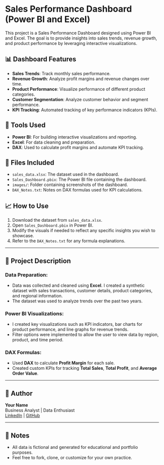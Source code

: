 # Sales Performance Dashboard (Power BI and Excel)

This project is a Sales Performance Dashboard designed using Power BI and Excel. The goal is to provide insights into sales trends, revenue growth, and product performance by leveraging interactive visualizations.

## 📊 Dashboard Features
- **Sales Trends**: Track monthly sales performance.
- **Revenue Growth**: Analyze profit margins and revenue changes over time.
- **Product Performance**: Visualize performance of different product categories.
- **Customer Segmentation**: Analyze customer behavior and segment performance.
- **KPI Tracking**: Automated tracking of key performance indicators (KPIs).

## 🔧 Tools Used
- **Power BI**: For building interactive visualizations and reporting.
- **Excel**: For data cleaning and preparation.
- **DAX**: Used to calculate profit margins and automate KPI tracking.
  
## 📁 Files Included
- `sales_data.xlsx`: The dataset used in the dashboard.
- `Sales_Dashboard.pbix`: The Power BI file containing the dashboard.
- `images/`: Folder containing screenshots of the dashboard.
- `DAX_Notes.txt`: Notes on DAX formulas used for KPI calculations.

## 📈 How to Use
1. Download the dataset from `sales_data.xlsx`.
2. Open `Sales_Dashboard.pbix` in Power BI.
3. Modify the visuals if needed to reflect any specific insights you wish to showcase.
4. Refer to the `DAX_Notes.txt` for any formula explanations.

---

## 📝 Project Description

### Data Preparation:
- Data was collected and cleaned using **Excel**. I created a synthetic dataset with sales transactions, customer details, product categories, and regional information.
- The dataset was used to analyze trends over the past two years.

### Power BI Visualizations:
- I created key visualizations such as KPI indicators, bar charts for product performance, and line graphs for revenue trends.
- Filter options were implemented to allow the user to view data by region, product, and time period.

### DAX Formulas:
- Used **DAX** to calculate **Profit Margin** for each sale.
- Created custom KPIs for tracking **Total Sales**, **Total Profit**, and **Average Order Value**.

---

## 👤 Author

**Your Name**  
Business Analyst | Data Enthusiast  
[LinkedIn](https://linkedin.com) | [GitHub](https://github.com)

---

## 📎 Notes

- All data is fictional and generated for educational and portfolio purposes.
- Feel free to fork, clone, or customize for your own practice.
